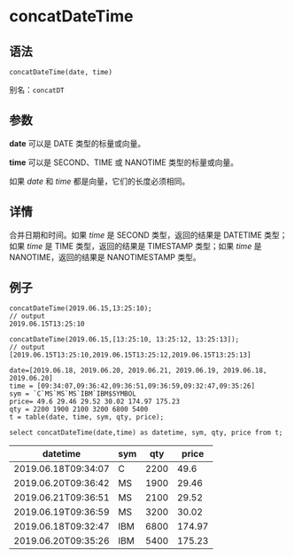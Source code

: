 # concatDateTime

## 语法

`concatDateTime(date, time)`

别名：`concatDT`

## 参数

**date** 可以是 DATE 类型的标量或向量。

**time** 可以是 SECOND、TIME 或 NANOTIME 类型的标量或向量。

如果 *date* 和 *time* 都是向量，它们的长度必须相同。

## 详情

合并日期和时间。如果 *time* 是 SECOND 类型，返回的结果是 DATETIME 类型；如果
*time* 是 TIME 类型，返回的结果是 TIMESTAMP 类型；如果 *time* 是 NANOTIME，返回的结果是
NANOTIMESTAMP 类型。

## 例子

```
concatDateTime(2019.06.15,13:25:10);
// output
2019.06.15T13:25:10

concatDateTime(2019.06.15,[13:25:10, 13:25:12, 13:25:13]);
// output
[2019.06.15T13:25:10,2019.06.15T13:25:12,2019.06.15T13:25:13]

date=[2019.06.18, 2019.06.20, 2019.06.21, 2019.06.19, 2019.06.18, 2019.06.20]
time = [09:34:07,09:36:42,09:36:51,09:36:59,09:32:47,09:35:26]
sym = `C`MS`MS`MS`IBM`IBM$SYMBOL
price= 49.6 29.46 29.52 30.02 174.97 175.23
qty = 2200 1900 2100 3200 6800 5400
t = table(date, time, sym, qty, price);

select concatDateTime(date,time) as datetime, sym, qty, price from t;
```

| datetime | sym | qty | price |
| --- | --- | --- | --- |
| 2019.06.18T09:34:07 | C | 2200 | 49.6 |
| 2019.06.20T09:36:42 | MS | 1900 | 29.46 |
| 2019.06.21T09:36:51 | MS | 2100 | 29.52 |
| 2019.06.19T09:36:59 | MS | 3200 | 30.02 |
| 2019.06.18T09:32:47 | IBM | 6800 | 174.97 |
| 2019.06.20T09:35:26 | IBM | 5400 | 175.23 |

